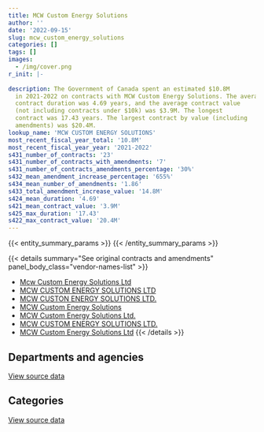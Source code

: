 ```yaml
---
title: MCW Custom Energy Solutions
author: ''
date: '2022-09-15'
slug: mcw_custom_energy_solutions
categories: []
tags: []
images:
  - /img/cover.png
r_init: |-
  
description: The Government of Canada spent an estimated $10.8M
  in 2021-2022 on contracts with MCW Custom Energy Solutions. The average
  contract duration was 4.69 years, and the average contract value
  (not including contracts under $10k) was $3.9M. The longest
  contract was 17.43 years. The largest contract by value (including
  amendments) was $20.4M.
lookup_name: 'MCW CUSTOM ENERGY SOLUTIONS'
most_recent_fiscal_year_total: '10.8M'
most_recent_fiscal_year_year: '2021-2022'
s431_number_of_contracts: '23'
s431_number_of_contracts_with_amendments: '7'
s431_number_of_contracts_amendments_percentage: '30%'
s432_mean_amendment_increase_percentage: '655%'
s434_mean_number_of_amendments: '1.86'
s433_total_amendment_increase_value: '14.8M'
s424_mean_duration: '4.69'
s421_mean_contract_value: '3.9M'
s425_max_duration: '17.43'
s422_max_contract_value: '20.4M'
---
```


<script src="/rmarkdown-libs/htmlwidgets/htmlwidgets.js"></script>
<link href="/rmarkdown-libs/datatables-css/datatables-crosstalk.css" rel="stylesheet" />
<script src="/rmarkdown-libs/datatables-binding/datatables.js"></script>
<script src="/rmarkdown-libs/jquery/jquery-3.6.0.min.js"></script>
<link href="/rmarkdown-libs/dt-core-bootstrap/css/dataTables.bootstrap.min.css" rel="stylesheet" />
<link href="/rmarkdown-libs/dt-core-bootstrap/css/dataTables.bootstrap.extra.css" rel="stylesheet" />
<script src="/rmarkdown-libs/dt-core-bootstrap/js/jquery.dataTables.min.js"></script>
<script src="/rmarkdown-libs/dt-core-bootstrap/js/dataTables.bootstrap.min.js"></script>
<link href="/rmarkdown-libs/crosstalk/css/crosstalk.min.css" rel="stylesheet" />
<script src="/rmarkdown-libs/crosstalk/js/crosstalk.min.js"></script>
<script src="/rmarkdown-libs/htmlwidgets/htmlwidgets.js"></script>
<link href="/rmarkdown-libs/datatables-css/datatables-crosstalk.css" rel="stylesheet" />
<script src="/rmarkdown-libs/datatables-binding/datatables.js"></script>
<script src="/rmarkdown-libs/jquery/jquery-3.6.0.min.js"></script>
<link href="/rmarkdown-libs/dt-core-bootstrap/css/dataTables.bootstrap.min.css" rel="stylesheet" />
<link href="/rmarkdown-libs/dt-core-bootstrap/css/dataTables.bootstrap.extra.css" rel="stylesheet" />
<script src="/rmarkdown-libs/dt-core-bootstrap/js/jquery.dataTables.min.js"></script>
<script src="/rmarkdown-libs/dt-core-bootstrap/js/dataTables.bootstrap.min.js"></script>
<link href="/rmarkdown-libs/crosstalk/css/crosstalk.min.css" rel="stylesheet" />
<script src="/rmarkdown-libs/crosstalk/js/crosstalk.min.js"></script>

{{< entity_summary_params >}}
{{< /entity_summary_params >}}

{{< details summary="See original contracts and amendments" panel_body_class="vendor-names-list" >}}
- [Mcw Custom Energy Solutions Ltd](https://search.open.canada.ca/en/ct/?sort=contract_value_f%20desc&page=1&search_text=%22Mcw%20Custom%20Energy%20Solutions%20Ltd%22)
- [MCW CUSTOM ENERGY SOLUTIONS LTD](https://search.open.canada.ca/en/ct/?sort=contract_value_f%20desc&page=1&search_text=%22MCW%20CUSTOM%20ENERGY%20SOLUTIONS%20LTD%22)
- [MCW CUSTON ENERGY SOLUTIONS LTD.](https://search.open.canada.ca/en/ct/?sort=contract_value_f%20desc&page=1&search_text=%22MCW%20CUSTON%20ENERGY%20SOLUTIONS%20LTD.%22)
- [MCW Custom Energy Solutions](https://search.open.canada.ca/en/ct/?sort=contract_value_f%20desc&page=1&search_text=%22MCW%20Custom%20Energy%20Solutions%22)
- [MCW Custom Energy Solutions Ltd.](https://search.open.canada.ca/en/ct/?sort=contract_value_f%20desc&page=1&search_text=%22MCW%20Custom%20Energy%20Solutions%20Ltd.%22)
- [MCW CUSTOM ENERGY SOLUTIONS LTD.](https://search.open.canada.ca/en/ct/?sort=contract_value_f%20desc&page=1&search_text=%22MCW%20CUSTOM%20ENERGY%20SOLUTIONS%20LTD.%22)
- [MCW Custom Energy Solutions Ltd](https://search.open.canada.ca/en/ct/?sort=contract_value_f%20desc&page=1&search_text=%22MCW%20Custom%20Energy%20Solutions%20Ltd%22)
{{< /details >}}

## Departments and agencies

<div id="htmlwidget-1" style="width:100%;height:auto;" class="datatables html-widget"></div>
<script type="application/json" data-for="htmlwidget-1">{"x":{"style":"bootstrap","filter":"none","vertical":false,"data":[["<a href=\"/departments/dfo-mpo/\">Fisheries and Oceans Canada<\/a>","<a href=\"/departments/dnd-mdn/\">National Defence<\/a>","<a href=\"/departments/nrcan-rncan/\">Natural Resources Canada<\/a>","<a href=\"/departments/pwgsc-tpsgc/\">Public Services and Procurement Canada<\/a>"],[null,770261.13,0,1337006.79],[97750,2149308.42,0,1340669.82],[3254500,2197922.89,0,1337006.79],[1287900.28,2480899.86,null,6993991.47]],"container":"<table class=\"table table-striped table-hover row-border order-column display\">\n  <thead>\n    <tr>\n      <th>Department<\/th>\n      <th>2018-2019<\/th>\n      <th>2019-2020<\/th>\n      <th>2020-2021<\/th>\n      <th>2021-2022<\/th>\n    <\/tr>\n  <\/thead>\n<\/table>","options":{"order":[[4,"desc"]],"pageLength":10,"autoWidth":true,"columnDefs":[{"targets":1,"render":"function(data, type, row, meta) {\n    return type !== 'display' ? data : DTWidget.formatCurrency(data, \"$\", 2, 3, \",\", \".\", true, null);\n  }"},{"targets":2,"render":"function(data, type, row, meta) {\n    return type !== 'display' ? data : DTWidget.formatCurrency(data, \"$\", 2, 3, \",\", \".\", true, null);\n  }"},{"targets":3,"render":"function(data, type, row, meta) {\n    return type !== 'display' ? data : DTWidget.formatCurrency(data, \"$\", 2, 3, \",\", \".\", true, null);\n  }"},{"targets":4,"render":"function(data, type, row, meta) {\n    return type !== 'display' ? data : DTWidget.formatCurrency(data, \"$\", 2, 3, \",\", \".\", true, null);\n  }"},{"width":"16%","targets":[1,2,3,4]},{"className":"dt-right","targets":[1,2,3,4]}],"orderClasses":false}},"evals":["options.columnDefs.0.render","options.columnDefs.1.render","options.columnDefs.2.render","options.columnDefs.3.render"],"jsHooks":[]}</script>
<p class="text-right">
<a href="https://github.com/GoC-Spending/contracts-data/tree/main/data/out/vendors/mcw_custom_energy_solutions/summary_by_fiscal_year_by_department.csv" class="source-data-link btn btn-link">View source data</a>
</p>

## Categories

<div id="htmlwidget-2" style="width:100%;height:auto;" class="datatables html-widget"></div>
<script type="application/json" data-for="htmlwidget-2">{"x":{"style":"bootstrap","filter":"none","vertical":false,"data":[["<a href=\"/categories/facilities_and_construction/\">Facilities and construction<\/a>","<a href=\"/categories/professional_services/\">Professional services<\/a>"],[593834.25,1513433.66],[1801732.64,1785995.59],[5008313.85,1781115.83],[3041714.13,7721077.47]],"container":"<table class=\"table table-striped table-hover row-border order-column display\">\n  <thead>\n    <tr>\n      <th>Category<\/th>\n      <th>2018-2019<\/th>\n      <th>2019-2020<\/th>\n      <th>2020-2021<\/th>\n      <th>2021-2022<\/th>\n    <\/tr>\n  <\/thead>\n<\/table>","options":{"order":[[4,"desc"]],"dom":"t","pageLength":30,"autoWidth":true,"columnDefs":[{"targets":1,"render":"function(data, type, row, meta) {\n    return type !== 'display' ? data : DTWidget.formatCurrency(data, \"$\", 2, 3, \",\", \".\", true, null);\n  }"},{"targets":2,"render":"function(data, type, row, meta) {\n    return type !== 'display' ? data : DTWidget.formatCurrency(data, \"$\", 2, 3, \",\", \".\", true, null);\n  }"},{"targets":3,"render":"function(data, type, row, meta) {\n    return type !== 'display' ? data : DTWidget.formatCurrency(data, \"$\", 2, 3, \",\", \".\", true, null);\n  }"},{"targets":4,"render":"function(data, type, row, meta) {\n    return type !== 'display' ? data : DTWidget.formatCurrency(data, \"$\", 2, 3, \",\", \".\", true, null);\n  }"},{"width":"16%","targets":[1,2,3,4]},{"className":"dt-right","targets":[1,2,3,4]}],"orderClasses":false,"lengthMenu":[10,25,30,50,100]}},"evals":["options.columnDefs.0.render","options.columnDefs.1.render","options.columnDefs.2.render","options.columnDefs.3.render"],"jsHooks":[]}</script>
<p class="text-right">
<a href="https://github.com/GoC-Spending/contracts-data/tree/main/data/out/vendors/mcw_custom_energy_solutions/summary_by_fiscal_year_by_category.csv" class="source-data-link btn btn-link">View source data</a>
</p>

